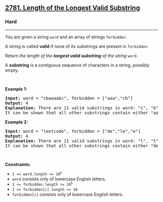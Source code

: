 <h2><a href="https://leetcode.com/problems/length-of-the-longest-valid-substring/">2781. Length of the Longest Valid Substring</a></h2><h3>Hard</h3><hr><div><p>You are given a string <code>word</code> and an array of strings <code>forbidden</code>.</p>

<p>A string is called <strong>valid</strong> if none of its substrings are present in <code>forbidden</code>.</p>

<p>Return <em>the length of the <strong>longest valid substring</strong> of the string </em><code>word</code>.</p>

<p>A <strong>substring</strong> is a contiguous sequence of characters in a string, possibly empty.</p>

<p>&nbsp;</p>
<p><strong class="example">Example 1:</strong></p>

<pre><strong>Input:</strong> word = "cbaaaabc", forbidden = ["aaa","cb"]
<strong>Output:</strong> 4
<strong>Explanation:</strong> There are 11 valid substrings in word: "c", "b", "a", "ba", "aa", "bc", "baa", "aab", "ab", "abc"and "aabc". The length of the longest valid substring is 4. 
It can be shown that all other substrings contain either "aaa" or "cb" as a substring. </pre>

<p><strong class="example">Example 2:</strong></p>

<pre><strong>Input:</strong> word = "leetcode", forbidden = ["de","le","e"]
<strong>Output:</strong> 4
<strong>Explanation:</strong> There are 11 valid substrings in word: "l", "t", "c", "o", "d", "tc", "co", "od", "tco", "cod", and "tcod". The length of the longest valid substring is 4.
It can be shown that all other substrings contain either "de", "le", or "e" as a substring. 
</pre>

<p>&nbsp;</p>
<p><strong>Constraints:</strong></p>

<ul>
	<li><code>1 &lt;= word.length &lt;= 10<sup>5</sup></code></li>
	<li><code>word</code> consists only of lowercase English letters.</li>
	<li><code>1 &lt;= forbidden.length &lt;= 10<sup>5</sup></code></li>
	<li><code>1 &lt;= forbidden[i].length &lt;= 10</code></li>
	<li><code>forbidden[i]</code> consists only of lowercase English letters.</li>
</ul>
</div>